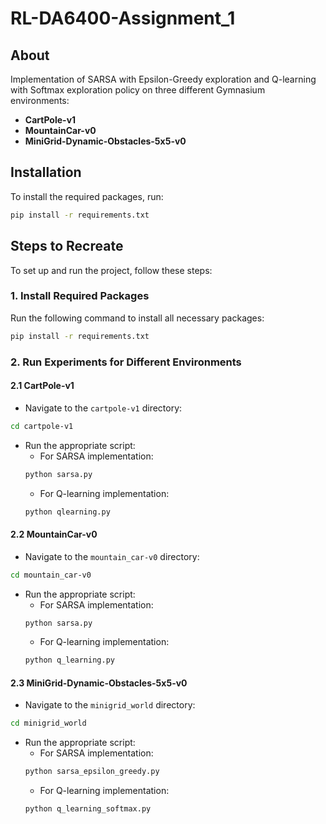 # RL-DA6400-Assignment\_1

## About

Implementation of SARSA with Epsilon-Greedy exploration and Q-learning with Softmax exploration policy on three different Gymnasium environments:

- **CartPole-v1**
- **MountainCar-v0**
- **MiniGrid-Dynamic-Obstacles-5x5-v0**

## Installation

To install the required packages, run:

```bash
pip install -r requirements.txt
```

## Steps to Recreate

To set up and run the project, follow these steps:

### 1. Install Required Packages

Run the following command to install all necessary packages:

```bash
pip install -r requirements.txt
```

### 2. Run Experiments for Different Environments

#### 2.1 CartPole-v1

- Navigate to the `cartpole-v1` directory:

```bash
cd cartpole-v1
```

- Run the appropriate script:
  - For SARSA implementation:
  ```bash
  python sarsa.py
  ```
  - For Q-learning implementation:
  ```bash
  python qlearning.py
  ```

#### 2.2 MountainCar-v0

- Navigate to the `mountain_car-v0` directory:

```bash
cd mountain_car-v0
```

- Run the appropriate script:
  - For SARSA implementation:
  ```bash
  python sarsa.py
  ```
  - For Q-learning implementation:
  ```bash
  python q_learning.py
  ```

#### 2.3 MiniGrid-Dynamic-Obstacles-5x5-v0

- Navigate to the `minigrid_world` directory:

```bash
cd minigrid_world
```

- Run the appropriate script:
  - For SARSA implementation:
  ```bash
  python sarsa_epsilon_greedy.py
  ```
  - For Q-learning implementation:
  ```bash
  python q_learning_softmax.py
  ```
